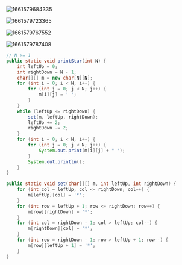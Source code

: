 ![1661579684335](assets/1661579684335.png)



![1661579723365](assets/1661579723365.png)



![1661579767552](assets/1661579767552.png)

![1661579787408](assets/1661579787408.png)



````java
// N >= 1
public static void printStar(int N) {
    int leftUp = 0;
    int rightDown = N - 1;
    char[][] m = new char[N][N];
    for (int i = 0; i < N; i++) {
        for (int j = 0; j < N; j++) {
            m[i][j] = ' ';
        }
    }
    while (leftUp <= rightDown) {
        set(m, leftUp, rightDown);
        leftUp += 2;
        rightDown -= 2;
    }
    for (int i = 0; i < N; i++) {
        for (int j = 0; j < N; j++) {
            System.out.print(m[i][j] + " ");
        }
        System.out.println();
    }
}

public static void set(char[][] m, int leftUp, int rightDown) {
    for (int col = leftUp; col <= rightDown; col++) {
        m[leftUp][col] = '*';
    }
    for (int row = leftUp + 1; row <= rightDown; row++) {
        m[row][rightDown] = '*';
    }
    for (int col = rightDown - 1; col > leftUp; col--) {
        m[rightDown][col] = '*';
    }
    for (int row = rightDown - 1; row > leftUp + 1; row--) {
        m[row][leftUp + 1] = '*';
    }
}
````

